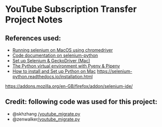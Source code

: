 # YouTube Subscription Transfer Project Notes


## References used:
* [Running selenium on MacOS using chromedriver](https://medium.com/@KelvinMwinuka/running-selenium-on-macos-using-chromedriver-96ef851282b5)
* [Code documentation on selenium-python](https://selenium-python.readthedocs.io/)
* [Set up Selenium & GeckoDriver \(Mac\)](https://medium.com/dropout-analytics/selenium-and-geckodriver-on-mac-b411dbfe61bc)
* [The Python virtual environment with Pyenv & Pipenv](https://dev.to/writingcode/the-python-virtual-environment-with-pyenv-pipenv-3mlo)
* [How to install and Set up Python on Mac](https://dev.to/brohittv/how-to-install-and-set-up-python-on-mac-29fd?signin=true)
https://selenium-python.readthedocs.io/installation.html

https://addons.mozilla.org/en-GB/firefox/addon/selenium-ide/


## Credit: following code was used for this project:
* @skhzhang [/youtube_migrate.py](https://gist.github.com/skhzhang/e12195917db5f6bf8c3e6b02cd6a4af2)
* @zenwalker[/youtube_migrate.py](https://gist.github.com/zenwalker/0037fff3be1fbdb889bb)